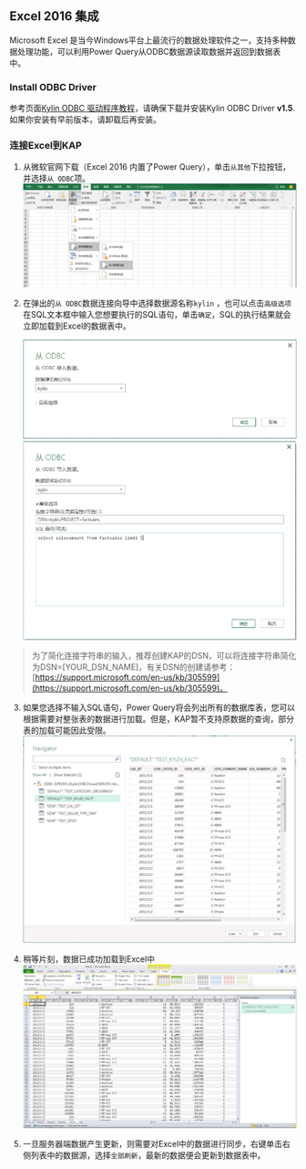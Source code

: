 ## Excel 2016 集成

Microsoft Excel 是当今Windows平台上最流行的数据处理软件之一，支持多种数据处理功能，可以利用Power Query从ODBC数据源读取数据并返回到数据表中。

### Install ODBC Driver
参考页面[Kylin ODBC 驱动程序教程](../driver/odbc.cn.md)，请确保下载并安装Kylin ODBC Driver __v1.5__. 如果你安装有早前版本，请卸载后再安装。 

### 连接Excel到KAP
1. 从微软官网下载（Excel 2016 内置了Power Query），单击`从其他`下拉按钮，并选择`从 ODBC`项。
   ![](images/excel_2016/excel_1.PNG)

2. 在弹出的`从 ODBC`数据连接向导中选择数据源名称`kylin` ，也可以点击`高级选项`在SQL文本框中输入您想要执行的SQL语句，单击`确定`，SQL的执行结果就会立即加载到Excel的数据表中。

   ![](images/excel_2016/excel_3.png)
   ![](images/excel_2016/excel_4.PNG)

> 为了简化连接字符串的输入，推荐创建KAP的DSN，可以将连接字符串简化为DSN=[YOUR_DSN_NAME]，有关DSN的创建请参考：[https://support.microsoft.com/en-us/kb/305599](https://support.microsoft.com/en-us/kb/305599)。


3. 如果您选择不输入SQL语句，Power Query将会列出所有的数据库表，您可以根据需要对整张表的数据进行加载。但是，KAP暂不支持原数据的查询，部分表的加载可能因此受限。
   ![](images/excel_2016/excel_6.png)
4. 稍等片刻，数据已成功加载到Excel中
   ![](images/excel_2016/excel_7.png)
5. 一旦服务器端数据产生更新，则需要对Excel中的数据进行同步，右键单击右侧列表中的数据源，选择`全部刷新`，最新的数据便会更新到数据表中。

   ​
